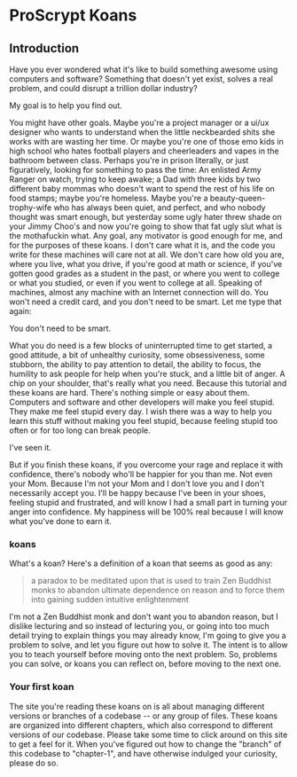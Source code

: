# ProScrypt Koans

## Introduction

Have you ever wondered what it's like to build something awesome using computers and software? Something that doesn't yet exist, solves a real problem, and could disrupt a trillion dollar industry?

My goal is to help you find out.

You might have other goals. Maybe you're a project manager or a ui/ux designer who wants to understand when the little neckbearded shits she works with are wasting her time. Or maybe you're one of those emo kids in high school who hates football players and cheerleaders and vapes in the bathroom between class. Perhaps you're in prison literally, or just figuratively, looking for something to pass the time: An enlisted Army Ranger on watch, trying to keep awake; a Dad with three kids by two different baby mommas who doesn't want to spend the rest of his life on food stamps; maybe you're homeless. Maybe you're a beauty-queen-trophy-wife who has always been quiet, and perfect, and who nobody thought was smart enough, but yesterday some ugly hater threw shade on your Jimmy Choo's and now you're going to show that fat ugly slut what is the mothafuckin what. Any goal, any motivator is good enough for me, and for the purposes of these koans. I don't care what it is, and the code you write for these machines will care not at all. We don't care how old you are, where you live, what you drive, if you're good at math or science, if you've gotten good grades as a student in the past, or where you went to college or what you studied, or even if you went to college at all. Speaking of machines, almost any machine with an Internet connection will do. You won't need a credit card, and you don't need to be smart. Let me type that again:

You don't need to be smart.

What you do need is a few blocks of uninterrupted time to get started, a good attitude, a bit of unhealthy curiosity, some obsessiveness, some stubborn, the ability to pay attention to detail, the ability to focus, the humility to ask people for help when you're stuck, and a little bit of anger. A chip on your shoulder, that's really what you need. Because this tutorial and these koans are hard. There's nothing simple or easy about them. Computers and software and other developers will make you feel stupid. They make me feel stupid every day. I wish there was a way to help you learn this stuff without making you feel stupid, because feeling stupid too often or for too long can break people.

I've seen it.

But if you finish these koans, if you overcome your rage and replace it with confidence, there's nobody who'll be happier for you than me. Not even your Mom. Because I'm not your Mom and I don't love you and I don't necessarily accept you. I'll be happy because I've been in your shoes, feeling stupid and frustrated, and will know I had a small part in turning your anger into confidence. My happiness will be 100% real because I will know what you've done to earn it.

### koans

What's a koan? Here's a definition of a koan that seems as good as any:

> a paradox to be meditated upon that is used to train Zen Buddhist monks to abandon ultimate dependence on reason and to force them into gaining sudden intuitive enlightenment

I'm not a Zen Buddhist monk and don't want you to abandon reason, but I dislike lecturing and so instead of lecturing you, or going into too much detail trying to explain things you may already know, I'm going to give you a problem to solve, and let you figure out how to solve it. The intent is to allow you to teach yourself before moving onto the next problem. So, problems you can solve, or koans you can reflect on, before moving to the next one.

### Your first koan

The site you're reading these koans on is all about managing different versions or branches of a codebase -- or any group of files. These koans are organized into different chapters, which also correspond to different versions of our codebase. Please take some time to click around on this site to get a feel for it. When you've figured out how to change the "branch" of this codebase to "chapter-1", and have otherwise indulged your curiosity, please do so.  
